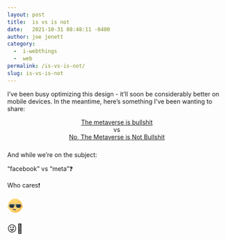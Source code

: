 ```yaml
---
layout: post
title:  is vs is not
date:   2021-10-31 08:48:11 -0400
author: joe jenett
category:
  -  i-webthings
  -  web
permalink: /is-vs-is-not/
slug: is-vs-is-not
---
```

<p>I’ve been busy optimizing this design - it’ll soon be considerably better on mobile devices. In the meantime, here’s something I’ve been wanting to share:</p>
<p style="text-align:center;margin-bottom:24px;"><a title="The metaverse is bullshit" href="https://outline.com/DUdr8Y">The metaverse is bullshit</a><br />vs<br /><a title="No, The Metaverse is Not Bullshit" href="https://primoh.net/no-the-metaverse-is-not-bs/">No, The Metaverse is Not Bullshit</a></p>
<p>And while we’re on the subject:</p>
<p>“facebook” vs “meta”❓</p>
<p>Who cares❗️</p>
<p><img src="/images/newguy.png" width="36" alt="" /></p>
<p style="font-size:1.5em;">😜🎃</p>